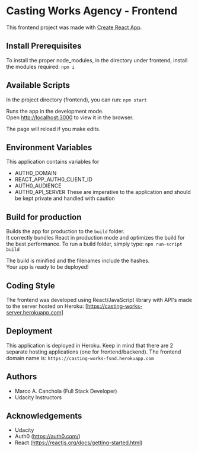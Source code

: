 # Casting Works Agency - Frontend

This frontend project was made with
[Create React App](https://github.com/facebook/create-react-app).

## Install Prerequisites
To install the proper node_modules, in the directory under frontend, install the modules required:
`npm i`

## Available Scripts
In the project directory (frontend), you can run:
`npm start`

Runs the app in the development mode.<br />
Open [http://localhost:3000](http://localhost:3000) to view it in the browser.

The page will reload if you make edits.<br />

## Environment Variables
This application contains variables for
- AUTH0_DOMAIN
- REACT_APP_AUTH0_CLIENT_ID
- AUTH0_AUDIENCE
- AUTH0_API_SERVER
These are imperative to the application and should be kept private and handled with caution

## Build for production
Builds the app for production to the `build` folder.<br />
It correctly bundles React in production mode and optimizes the build for the best performance. To run a build folder, simply type:
`npm run-script build`

The build is minified and the filenames include the hashes.<br />
Your app is ready to be deployed!

## Coding Style
The frontend was developed using React/JavaScript library with API's made to the server hosted on Heroku:
[https://casting-works-server.herokuapp.com]

## Deployment
This application is deployed in Heroku. Keep in mind that there
are 2 separate hosting applications (one for frontend/backend).
The frontend domain name is:
`https://casting-works-fsnd.herokuapp.com`

## Authors
- Marco A. Canchola (Full Stack Developer)
- Udacity Instructors

## Acknowledgements
- Udacity
- Auth0 (https://auth0.com/)
- React (https://reactjs.org/docs/getting-started.html)
